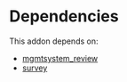 # Dependencies

This addon depends on:

- [mgmtsystem_review](../../../../odoo-bringout-oca-management-system-mgmtsystem_review)
- [survey](../../../../../oca-ocb-core/odoo-bringout-oca-ocb-survey)
